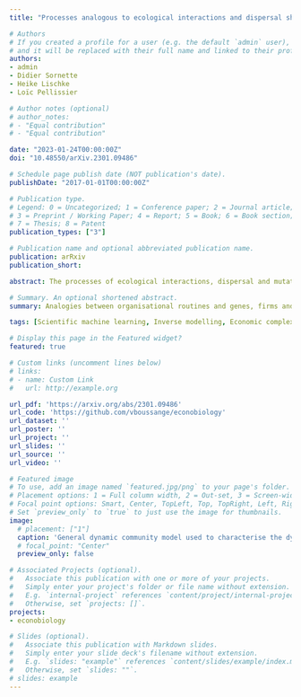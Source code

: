 ```yaml
---
title: "Processes analogous to ecological interactions and dispersal shape the dynamics of economic activities"

# Authors
# If you created a profile for a user (e.g. the default `admin` user), write the username (folder name) here 
# and it will be replaced with their full name and linked to their profile.
authors:
- admin
- Didier Sornette
- Heike Lischke
- Loïc Pellissier

# Author notes (optional)
# author_notes:
# - "Equal contribution"
# - "Equal contribution"

date: "2023-01-24T00:00:00Z"
doi: "10.48550/arXiv.2301.09486"

# Schedule page publish date (NOT publication's date).
publishDate: "2017-01-01T00:00:00Z"

# Publication type.
# Legend: 0 = Uncategorized; 1 = Conference paper; 2 = Journal article;
# 3 = Preprint / Working Paper; 4 = Report; 5 = Book; 6 = Book section;
# 7 = Thesis; 8 = Patent
publication_types: ["3"]

# Publication name and optional abbreviated publication name.
publication: arRxiv
publication_short:

abstract: The processes of ecological interactions, dispersal and mutations shape the dynamics of biological communities, and analogous eco-evolutionary processes acting upon economic entities have been proposed to explain economic change. This hypothesis is compelling because it explains economic change through endogenous mechanisms, but it has not been quantitatively tested at the global economy level. Here, we use an inverse modelling technique and 59 years of economic data covering 77 countries to test whether the collective dynamics of national economic activities can be characterised by eco-evolutionary processes. We estimate the statistical support of dynamic community models in which the dynamics of economic activities are coupled with positive and negative interactions between the activities, the spatial dispersal of the activities, and their transformations into other economic activities. We find strong support for the models capturing positive interactions between economic activities and spatial dispersal of the activities across countries. These results suggest that processes akin to those occurring in ecosystems play a significant role in the dynamics of economic systems. The strength-of-evidence obtained for each model varies across countries and may be caused by differences in the distance between countries, specific institutional contexts, and historical contingencies. Overall, our study provides a new quantitative, biologically inspired framework to study the forces shaping economic change.

# Summary. An optional shortened abstract.
summary: Analogies between organisational routines and genes, firms and phenotypes, economic activities and biological populations, and between the processes acting upon these entities, have been used to advance our qualitative understanding of mechanisms driving economic change. Yet, it remained unclear whether biological concepts can be used to quantitatively describe long-term economic change. Here, we use an inverse modelling framework together with economic time-series data to test whether eco-evolutionary processes can explain the collective dynamics of national economic activities. Comparing the support of different biologically inspired dynamic community models against a null model, we find evidence for positive interactions between economic activities and their spatial dispersal.

tags: [Scientific machine learning, Inverse modelling, Economic complexity, Eco-evolutionary dynamics, Food-webs]

# Display this page in the Featured widget?
featured: true

# Custom links (uncomment lines below)
# links:
# - name: Custom Link
#   url: http://example.org

url_pdf: 'https://arxiv.org/abs/2301.09486'
url_code: 'https://github.com/vboussange/econobiology'
url_dataset: ''
url_poster: ''
url_project: ''
url_slides: ''
url_source: ''
url_video: ''

# Featured image
# To use, add an image named `featured.jpg/png` to your page's folder. 
# Placement options: 1 = Full column width, 2 = Out-set, 3 = Screen-width
# Focal point options: Smart, Center, TopLeft, Top, TopRight, Left, Right, BottomLeft, Bottom, BottomRight
# Set `preview_only` to `true` to just use the image for thumbnails.
image:
  # placement: ["1"]
  caption: 'General dynamic community model used to characterise the dynamics of economic activities, capturing interactions between the activities, the spatial dispersal of the activities, and their transformations into other economic activities.'
  # focal_point: "Center"
  preview_only: false

# Associated Projects (optional).
#   Associate this publication with one or more of your projects.
#   Simply enter your project's folder or file name without extension.
#   E.g. `internal-project` references `content/project/internal-project/index.md`.
#   Otherwise, set `projects: []`.
projects:
- econobiology

# Slides (optional).
#   Associate this publication with Markdown slides.
#   Simply enter your slide deck's filename without extension.
#   E.g. `slides: "example"` references `content/slides/example/index.md`.
#   Otherwise, set `slides: ""`.
# slides: example
---
```

<!-- 
{{% callout note %}}
Click the *Cite* button above to demo the feature to enable visitors to import publication metadata into their reference management software.
{{% /callout %}}

{{% callout note %}}
Create your slides in Markdown - click the *Slides* button to check out the example.
{{% /callout %}}

Supplementary notes can be added here, including [code, math, and images](https://wowchemy.com/docs/writing-markdown-latex/). -->
